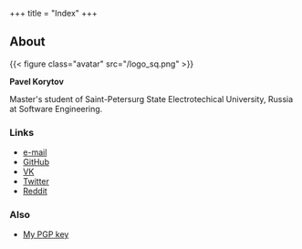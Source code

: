 +++
title = "Index"
+++

## About
{{< figure class="avatar" src="/logo_sq.png" >}}

**Pavel Korytov**

Master's student of Saint-Petersurg State Electrotechical University, Russia at Software Engineering.

### Links
* [e-mail](mailto:thexcloud@gmail.com)
* [GitHub](https://github.com/SqrtMinusOne)
* [VK](https://vk.com/sqrtminusone)
* [Twitter](https://twitter.com/SqrtMinusTwo)
* [Reddit](https://www.reddit.com/user/XCapitan_1)

### Also
* [My PGP key](/0x914472A1FD6775C166F96EBEED739ADF81C78160.asc)
